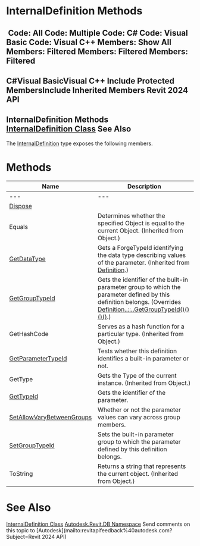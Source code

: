 # InternalDefinition Methods

﻿
 Code: All Code: Multiple Code: C# Code: Visual Basic Code: Visual C++  Members: Show All Members: Filtered Members: Filtered Members: Filtered   
---  
C#Visual BasicVisual C++
Include Protected MembersInclude Inherited Members
Revit 2024 API  
---  
InternalDefinition Methods  
[InternalDefinition Class](97f42435-3067-622e-7a34-919f42f6ab97.md "InternalDefinition Class") See Also  
---  
The [InternalDefinition](97f42435-3067-622e-7a34-919f42f6ab97.md "InternalDefinition Class") type exposes the following members.
# Methods
| Name | Description |
| --- | --- |
| --- | --- | --- |
| [Dispose](29987073-4c53-83ce-8daf-006ca3ee4196.md "Dispose Method") |
| Equals | Determines whether the specified Object is equal to the current Object. (Inherited from Object.) |
| [GetDataType](1c008d27-9e61-362c-308c-8b718ee0f8df.md "GetDataType Method") | Gets a ForgeTypeId identifying the data type describing values of the parameter.  (Inherited from [Definition](8fe04f37-04e1-9e93-ffdb-e3900908e42a.md "Definition Class").) |
| [GetGroupTypeId](199faef4-b99b-47e5-aa16-d77d87c8e344.md "GetGroupTypeId Method") | Gets the identifier of the built-in parameter group to which the parameter defined by this definition belongs. (Overrides [Definition..::..GetGroupTypeId()()()()](2cd88498-4a49-f1aa-a06e-03a289220778.md "GetGroupTypeId Method").) |
| GetHashCode | Serves as a hash function for a particular type.  (Inherited from Object.) |
| [GetParameterTypeId](02934b67-77bc-c8f7-4a3d-4c57ffec4682.md "GetParameterTypeId Method") | Tests whether this definition identifies a built-in parameter or not. |
| GetType | Gets the Type of the current instance. (Inherited from Object.) |
| [GetTypeId](6d1004ae-5755-d3a6-f8ca-7e577ae486df.md "GetTypeId Method") | Gets the identifier of the parameter. |
| [SetAllowVaryBetweenGroups](6f5af0cc-2ab3-153a-e07d-78fbc12aefc1.md "SetAllowVaryBetweenGroups Method") | Whether or not the parameter values can vary across group members. |
| [SetGroupTypeId](62a8a155-a7a6-e019-8cd8-9a7c9b4cd80a.md "SetGroupTypeId Method") | Sets the built-in parameter group to which the parameter defined by this definition belongs. |
| ToString | Returns a string that represents the current object. (Inherited from Object.) |

# See Also
[InternalDefinition Class](97f42435-3067-622e-7a34-919f42f6ab97.md "InternalDefinition Class")
[Autodesk.Revit.DB Namespace](87546ba7-461b-c646-cbb1-2cb8f5bff8b2.md "Autodesk.Revit.DB Namespace")
Send comments on this topic to [Autodesk](mailto:revitapifeedback%40autodesk.com?Subject=Revit 2024 API)